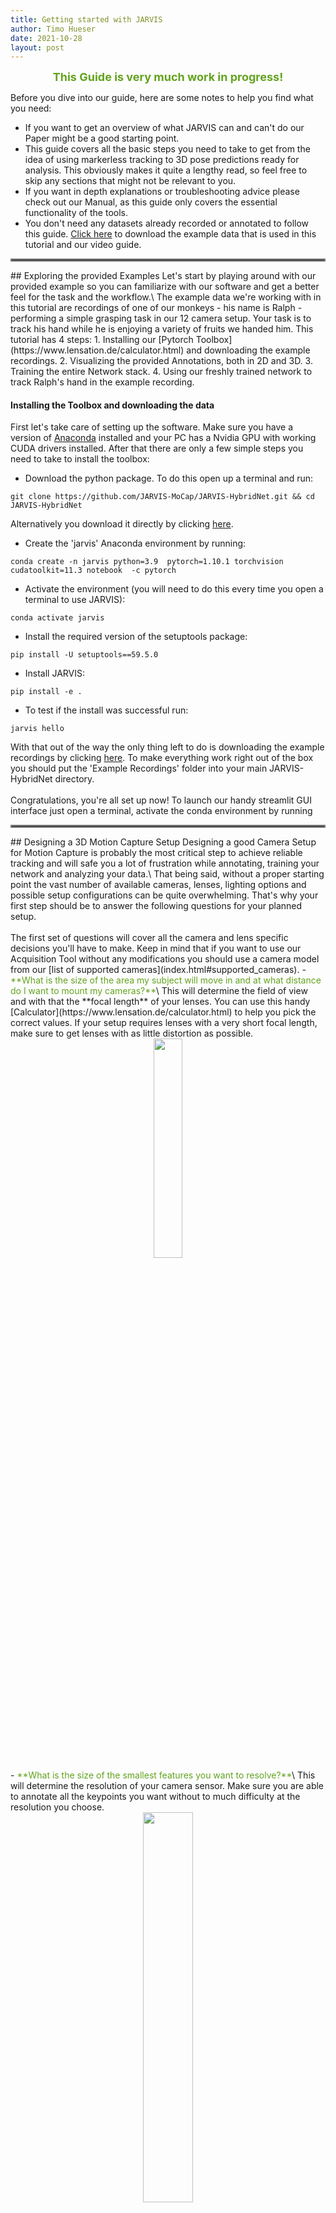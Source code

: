 ```yaml
---
title: Getting started with JARVIS
author: Timo Hueser
date: 2021-10-28
layout: post
---
```


<center>
<span style="color:#63a31f;font-size:18px"><b>This Guide is very much work in progress!</b></span><br>
</center>


<!-- <center>
<span style="color:#63a31f;font-size:18px"><b>This Guide is also available as a series of videos on Youtube!</b></span><br>
<iframe width="336" height="189" src="https://www.youtube.com/embed/videoseries?list=PLHRdrn7aySLfxchhU8X_aTkcDVRMlwvPP" title="YouTube video player" frameborder="0" allow="accelerometer; autoplay; clipboard-write; encrypted-media; gyroscope; picture-in-picture" allowfullscreen></iframe>
</center> -->

Before you dive into our guide, here are some notes to help you find what you need:
- If you want to get an overview of what JARVIS can and can't do our Paper might be a good starting point.
- This guide covers all the basic steps you need to take to get from the idea of using markerless tracking to 3D pose predictions ready for analysis.
  This obviously makes it quite a lengthy read, so feel free to skip any sections that might not be relevant to you.
- If you want in depth explanations or troubleshooting advice please check out our Manual, as this guide only covers the essential functionality of the tools.
- You don't need any datasets already recorded or annotated to follow this guide. [Click here]() to download the example data that is used in this tutorial and our video guide.


<hr style="border:2px solid gray">
## Exploring the provided Examples
Let's start by playing around with our provided example so you can familiarize with our software and get a better feel for the task and the workflow.\
The example data we're working with in this tutorial are recordings of one of our monkeys - his name is Ralph - performing a simple grasping task in our 12 camera setup. Your task is to track his hand while he is enjoying a variety of fruits we handed him.
This tutorial has 4 steps:
1. Installing our [Pytorch Toolbox](https://www.lensation.de/calculator.html) and downloading the example recordings.
2. Visualizing the provided Annotations, both in 2D and 3D.
3. Training the entire Network stack.
4. Using our freshly trained network to track Ralph's hand in the example recording.

#### Installing the Toolbox and downloading the data
First let's take care of setting up the software. Make sure you have a version of [Anaconda](https://www.anaconda.com/) installed and your PC has a Nvidia GPU with working CUDA drivers installed.
After that there are only a few simple steps you need to take to install the toolbox:
- Download the python package. To do this open up a terminal and run:
```
git clone https://github.com/JARVIS-MoCap/JARVIS-HybridNet.git && cd JARVIS-HybridNet
```
Alternatively you download it directly by clicking [here](https://github.com/JARVIS-MoCap/JARVIS-HybridNet/archive/refs/heads/master.zip).

- Create the 'jarvis' Anaconda environment by running:
```
conda create -n jarvis python=3.9  pytorch=1.10.1 torchvision cudatoolkit=11.3 notebook  -c pytorch
```

- Activate the environment (you will need to do this every time you open a terminal to use JARVIS):
```
conda activate jarvis
```

- Install the required version of the setuptools package:
```
pip install -U setuptools==59.5.0
```

- Install JARVIS:
```
pip install -e .
```

- To test if the install was successful run:
```
jarvis hello
```

With that out of the way the only thing left to do is downloading the example recordings by clicking [here](). To make everything work right out of the box you should put the 'Example Recordings' folder into your main JARVIS-HybridNet directory.\
\
Congratulations, you're all set up now! To launch our handy streamlit GUI interface just open a terminal, activate the conda environment by running



<hr style="border:2px solid gray">
## Designing a 3D Motion Capture Setup
Designing a good Camera Setup for Motion Capture is probably the most critical step to achieve reliable tracking and will safe you a lot of frustration while annotating, training your network and analyzing your data.\
That being said, without a proper starting point the vast number of available cameras, lenses, lighting options and possible setup configurations can be quite overwhelming.
That's why your first step should be to answer the following questions for your planned setup.<br><br>
The first set of questions will cover all the camera and lens specific decisions you'll have to make. Keep in mind that if you want to use our Acquisition Tool without any modifications you should use a camera model from our [list of supported cameras](index.html#supported_cameras).  
- <span style="color:#63a31f">**What is the size of the area my subject will move in and at what distance do I want to mount my cameras?**</span>\
 This will determine the field of view and with that the **focal length** of your lenses. You can use this handy [Calculator](https://www.lensation.de/calculator.html) to help you pick the correct values. If your setup requires lenses with a very short focal length, make sure to get lenses with as little distortion as possible.
 <center>
   <img src="docs/assets/field_of_view.png" width="30%">
 </center>
- <span style="color:#63a31f">**What is the size of the smallest features you want to resolve?**</span>\
  This will determine the resolution of your camera sensor. Make sure you are able to annotate all the keypoints you want without to much difficulty at the resolution you choose.
  <center>
    <img src="docs/assets/resolution.png" width="40%">
  </center>
- <span style="color:#63a31f">**What is the fastest speed my subject will move at?**</span>\
  This will determine both the minimum frame rate you need to record at and the maximum exposure time you can use. As a rough rule of thumb a framerate of 50 Hz works well for everyting that moves at human speed or lower, for fast moving subjects like monkeys or mice you'll want to go up to at least 100 Hz. If you want a more rigorous rule the [Nyquist Theorem](https://en.wikipedia.org/wiki/Nyquist_frequency) is your friend.
  <center>
    <img src="docs/assets/fast_slow.png" width="30%">
  </center>
- <span style="color:#63a31f">**How long will the cables going from my cameras to the recording computer be?**</span>\
  This will determine whether GigE or USB3.0 cameras are the better choice for you. We generally recommend using USB cameras, but for distances longer than a couple of meters the ethernet based GigE cameras are the better choice.
  <center>
    <img src="docs/assets/cable_length.png" width="40%">
  </center>


Now that the configuration of the individual cameras is out of the way, we can move on to the most important question regarding the whole setup.

<span style="color:#63a31f">**How precise does the tracking need to be for my application and how much occlusion (both by other objects in the setup and by the subject     itself) do I expect?**</span>\
This is the most important question as it determines the number of cameras you will need to use. First of all think about how many cameras fit into your budget keeping in mind that more cameras also require a more powerful recording computer. You can then determine the absolute minimum number of cameras that you need by making sure that every keypoint you want to track is visible in at least two cameras at all times, as illustrated in the sketch below. Note that this is the absolute minimum and depending on the precision you require we recommend to have every keypoint visible in at least three or four cameras at all times.
<center>
  <img src="docs/assets/number_cameras.png" width="30%">
</center>
While thinking about your camera configuration try to make the angles between the cameras as wide as possible. Ideally you want to distribute your cameras as evenly as possible on a sphere around your tracking volume. The sketch below again tries to illustrate that principle.
<center>
  <img src="docs/assets/camera_positions.png" width="70%">
</center>

With that all of the basic design decisions should be covered and the only thing left is a list of some of the easily overlooked but still very important things to consider:
- There are two ways to go about mounting your cameras. You can either build a very rigid and permanent mounting system, or one that is flexible and easily repositioned. Both have their obvious advantages and disadvantages and you need to decide what fits your setup structure best. But keep in mind that by going for a flexible system you will have to recalibrate your setup **EVERY** time you use it. Accurate calibrations are THE foundation of precise 3D tracking and its hard to stress its importance enough.
- Make sure you design your setup in a way that allows you to record good calibration videos. You can check out our [example calibration recording]() to get an idea of how that looks like.  




<hr style="border:2px solid gray">
## Setting up the Acquisition Tool


<hr style="border:2px solid gray">
## Recording Calibration Videos

### Intrinsics Calibration

The first step to get your camera calibration files is to record one calibration video for each camera. This video will be used to compute its focal length, principal point offset and distortion
parameters. Or in simpler terms: all the camera specific parameters that we need for 3D reconstruction.

<center>
<figure class="half" style="display:flex">
<p float="left">
    <img width="45%" align="center" src="docs/assets/distortion_types.png">
    <img width="30%" align="center" src="docs/assets/camera_model.png">
</p>
</figure>
</center>

There are a few rules you have to follow to get the best intrinsics calibration possible:

- <span style="color:#63a31f">**Move the checkerboard along all axis (especially rotation!)**</span>\
  Make sure you do not only record frames with the checkerboard parallel to the camera (as shown in the picture on the left). Not rotating it enough makes it impossible for the calibration tool
  to estimate the focal length correctly.

<center>
<figure class="half" style="display:flex">
<p float="left">
    <img width="24%" align="center" src="docs/assets/Checkerboard_move_wrong.png">
    <img width="25%" align="center" src="docs/assets/Checkerboard_move_correct.png">
</p>
</figure>
</center>


- <span style="color:#63a31f">**Fill as much of the field of view with the checkerboard as possible**</span>\
  Make sure to be close enough to the camera to take advantage of the full resolution of your camera to cover at least 2/3
  of the cameras field of view. Obvioulsy it's just as important to not get so close the camera looses focus, a bigger checkerboard will help in those cases.

<center>
<figure class="half" style="display:flex">
<p float="left">
    <img width="24.4%" align="center" src="docs/assets/Checkerboard_distance_wrong.png">
    <img width="25%" align="center" src="docs/assets/Checkerboard_distance_correct.png">
</p>
</figure>
</center>


### Extrinsics Calibration

The second step is to select a primary camera. This camera defines your reference frame when doing 3D reconstruction. To calibrate the extrinsic parameters you will have to record videos for all possible camera pairs that contain the primary camera. Those videos will be used to calculate the position of all secondary cameras relative to the primary camera.

<center>
  <img src="docs/assets/extrinsics.png" width="30%">
</center>

The main thing to watch out for during extrinsics recordings is that both cameras have a good and unoccluded view of the checkerboard. As long as that's the case it is as simple as just waving the
board around as much as you can.\
Side note: While it is **strongly** recommended to record seperate videos for intrinsics and extrinsics it is possibly to use your extrinsic recordings for intrinsics calibration.
If you do so make sure to still follow the intrinsic calibration rules during your recordings.

## Creating and Labeling Datasets
